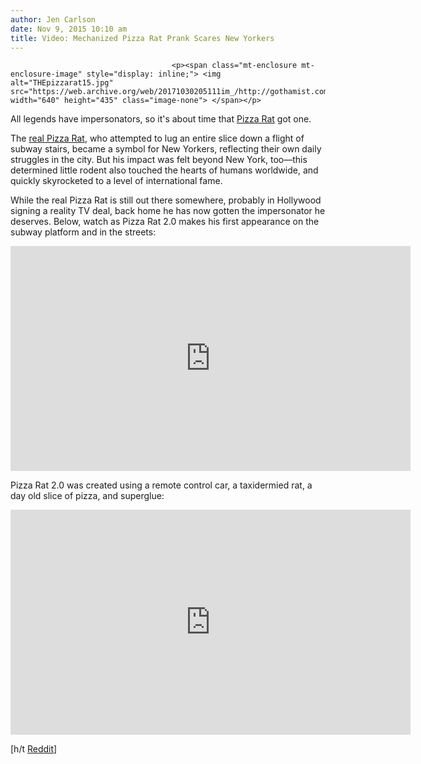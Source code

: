 ```yaml
---
author: Jen Carlson
date: Nov 9, 2015 10:10 am
title: Video: Mechanized Pizza Rat Prank Scares New Yorkers
---
```


	
										<p><span class="mt-enclosure mt-enclosure-image" style="display: inline;"> <img alt="THEpizzarat15.jpg" src="https://web.archive.org/web/20171030205111im_/http://gothamist.com/attachments/arts_jen/THEpizzarat15.jpg" width="640" height="435" class="image-none"> </span></p>

<p>All legends have impersonators, so it&apos;s about time that <a href="https://web.archive.org/web/20171030205111/http://gothamist.com/tags/pizzarat">Pizza Rat</a> got one. </p>

<p>The <a href="https://web.archive.org/web/20171030205111/http://gothamist.com/2015/09/21/pizza_rat.php">real Pizza Rat</a>, who attempted to lug an entire slice down a flight of subway stairs, became a symbol for New Yorkers, reflecting their own daily struggles in the city. But his impact was felt beyond New York, too&#x2014;this determined little rodent also touched the hearts of humans worldwide, and quickly skyrocketed to a level of international fame. </p>

<p>While the real Pizza Rat is still out there somewhere, probably in Hollywood signing a reality TV deal, back home he has now gotten the impersonator he deserves. Below, watch as Pizza Rat 2.0 makes his first appearance on the subway platform and in the streets:</p>

<p><iframe width="640" height="360" src="https://web.archive.org/web/20171030205111if_/https://www.youtube.com/embed/qxRdilc6_A4?controls=0" frameborder="0" allowfullscreen></iframe></p>

<p>Pizza Rat 2.0 was created using a remote control car, a taxidermied rat, a day old slice of pizza, and superglue: </p>

<p><iframe width="640" height="360" src="https://web.archive.org/web/20171030205111if_/https://www.youtube.com/embed/HLcSDFtHOGA?controls=0" frameborder="0" allowfullscreen></iframe></p>

<p>[h/t <a href="https://web.archive.org/web/20171030205111/https://www.reddit.com/r/nyc/comments/3s23uz/pizza_rat_prank/">Reddit</a>]</p>					
										
									
				